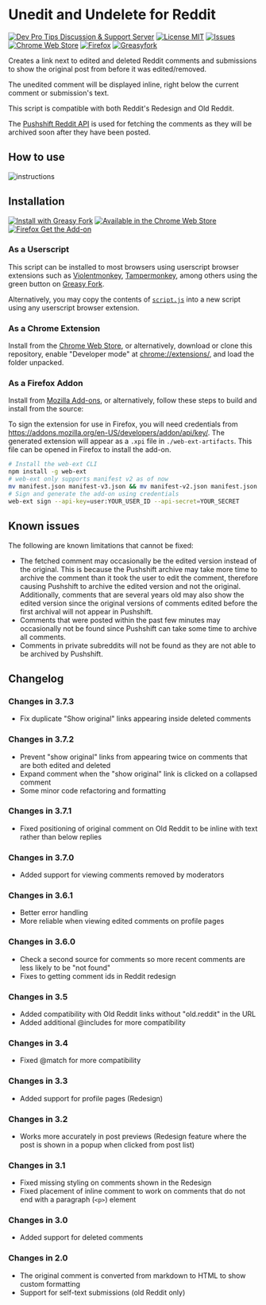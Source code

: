 # Unedit and Undelete for Reddit

<p align="left">
  <a href="https://discord.gg/fPrdqh3Zfu">
    <img src="https://img.shields.io/discord/819650821314052106?color=7289DA&logo=discord&logoColor=white" alt="Dev Pro Tips Discussion & Support Server" /></a>
  <a href="https://github.com/DenverCoder1/Unedit-for-Reddit/blob/master/LICENSE">
    <img src="https://custom-icon-badges.herokuapp.com/github/license/DenverCoder1/Unedit-for-Reddit?logo=law" alt="License MIT" /></a>
  <a href="https://github.com/DenverCoder1/Unedit-for-Reddit/issues?q=is%3Aissue+is%3Aopen+sort%3Aupdated-desc">
    <img src="https://custom-icon-badges.herokuapp.com/github/issues-raw/DenverCoder1/Unedit-for-Reddit?logo=github" alt="Issues" /></a>
  <a href="https://chrome.google.com/webstore/detail/unedit-and-undelete-for-r/cnpmnmpafbfojcoofaobmhmafiflgmka">
    <img src="https://custom-icon-badges.herokuapp.com/chrome-web-store/v/cnpmnmpafbfojcoofaobmhmafiflgmka?logo=chrome-webstore&label=chrome" alt="Chrome Web Store" /></a>
  <a href="https://addons.mozilla.org/en-US/firefox/addon/unedit-for-reddit/">
    <img src="https://custom-icon-badges.herokuapp.com/amo/v/unedit-for-reddit?color=FF7139&label=firefox&logo=firefoxpng" alt="Firefox" /></a>
  <a href="https://greasyfork.org/en/scripts/407466-unedit-and-undelete-for-reddit">
    <img src="https://custom-icon-badges.herokuapp.com/github/v/release/DenverCoder1/Unedit-for-Reddit?color=000&label=greasyfork&logo=greasyforkpng" alt="Greasyfork" /></a>
</p>

Creates a link next to edited and deleted Reddit comments and submissions to show the original post from before it was edited/removed.

The unedited comment will be displayed inline, right below the current comment or submission's text.

This script is compatible with both Reddit's Redesign and Old Reddit.

The [Pushshift Reddit API](https://github.com/pushshift/api) is used for fetching the comments as they will be archived soon after they have been posted.

## How to use

![instructions](https://user-images.githubusercontent.com/20955511/172483035-90eff88d-4b7d-416a-951d-001c96299476.png)

## Installation

[![Install with Greasy Fork](https://user-images.githubusercontent.com/20955511/172905333-b5815a66-1013-4a1a-a6f2-7b6447aee9c5.png)](https://greasyfork.org/en/scripts/407466-unedit-and-undelete-for-reddit)
[![Available in the Chrome Web Store](https://user-images.githubusercontent.com/20955511/172903902-727ce3a9-5a63-44a8-becd-bcc11e954f30.png)](
https://chrome.google.com/webstore/detail/unedit-and-undelete-for-r/cnpmnmpafbfojcoofaobmhmafiflgmka)
[![Firefox Get the Add-on](https://user-images.githubusercontent.com/20955511/172904059-eb121557-ef91-43a6-a5f6-f4be5e20a5dc.png)](https://addons.mozilla.org/en-US/firefox/addon/unedit-for-reddit/)

### As a Userscript

This script can be installed to most browsers using userscript browser extensions such as [Violentmonkey](https://violentmonkey.github.io/), [Tampermonkey](https://www.tampermonkey.net/), among others using the green button on [Greasy Fork](https://greasyfork.org/en/scripts/407466-unedit-and-undelete-for-reddit).

Alternatively, you may copy the contents of [`script.js`](https://github.com/DenverCoder1/Unedit-for-Reddit/blob/master/script.js) into a new script using any userscript browser extension.

### As a Chrome Extension

Install from the [Chrome Web Store](https://chrome.google.com/webstore/detail/unedit-and-undelete-for-r/cnpmnmpafbfojcoofaobmhmafiflgmka), or alternatively, download or clone this repository, enable "Developer mode" at <chrome://extensions/>, and load the folder unpacked.

### As a Firefox Addon

Install from [Mozilla Add-ons](https://addons.mozilla.org/en-US/firefox/addon/unedit-for-reddit/), or alternatively, follow these steps to build and install from the source:

To sign the extension for use in Firefox, you will need credentials from https://addons.mozilla.org/en-US/developers/addon/api/key/. The generated extension will appear as a `.xpi` file in `./web-ext-artifacts`. This file can be opened in Firefox to install the add-on.

```bash
# Install the web-ext CLI
npm install -g web-ext
# web-ext only supports manifest v2 as of now
mv manifest.json manifest-v3.json && mv manifest-v2.json manifest.json
# Sign and generate the add-on using credentials
web-ext sign --api-key=user:YOUR_USER_ID --api-secret=YOUR_SECRET
```

## Known issues

The following are known limitations that cannot be fixed:

* The fetched comment may occasionally be the edited version instead of the original. This is because the Pushshift archive may take more time to archive the comment than it took the user to edit the comment, therefore causing Pushshift to archive the edited version and not the original. Additionally, comments that are several years old may also show the edited version since the original versions of comments edited before the first archival will not appear in Pushshift.
* Comments that were posted within the past few minutes may occasionally not be found since Pushshift can take some time to archive all comments.
* Comments in private subreddits will not be found as they are not able to be archived by Pushshift.

## Changelog

### Changes in 3.7.3

* Fix duplicate "Show original" links appearing inside deleted comments

### Changes in 3.7.2

* Prevent "show original" links from appearing twice on comments that are both edited and deleted
* Expand comment when the "show original" link is clicked on a collapsed comment
* Some minor code refactoring and formatting

### Changes in 3.7.1

* Fixed positioning of original comment on Old Reddit to be inline with text rather than below replies

### Changes in 3.7.0

* Added support for viewing comments removed by moderators

### Changes in 3.6.1

* Better error handling
* More reliable when viewing edited comments on profile pages

### Changes in 3.6.0

* Check a second source for comments so more recent comments are less likely to be "not found"
* Fixes to getting comment ids in Reddit redesign

### Changes in 3.5

* Added compatibility with Old Reddit links without "old.reddit" in the URL
* Added additional @includes for more compatibility

### Changes in 3.4

* Fixed @match for more compatibility

### Changes in 3.3

* Added support for profile pages (Redesign)

### Changes in 3.2

* Works more accurately in post previews (Redesign feature where the post is shown in a popup when clicked from post list)

### Changes in 3.1

* Fixed missing styling on comments shown in the Redesign
* Fixed placement of inline comment to work on comments that do not end with a paragraph (`<p>`) element

### Changes in 3.0

* Added support for deleted comments

### Changes in 2.0

* The original comment is converted from markdown to HTML to show custom formatting
* Support for self-text submissions (old Reddit only)
